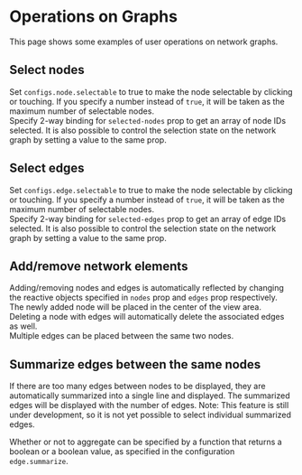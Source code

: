 # Operations on Graphs

This page shows some examples of user operations on network graphs.

## Select nodes

Set `configs.node.selectable` to true to make the node selectable by
clicking or touching.
If you specify a number instead of `true`, it will be taken as the
maximum number of selectable nodes.  
Specify 2-way binding for `selected-nodes` prop to get an array of
node IDs selected. It is also possible to control the selection state
on the network graph by setting a value to the same prop.

<demo-tabs :demo-height="400" hint="To select multiple nodes, Shift+click or hold down the selected node and tap another node.">
<template v-slot:demo>
  <DemoSelectNodes />
</template>
<template v-slot:source>

  <<< @/.vitepress/components/operation/SelectNodes.vue{29,60-67}

</template>
</demo-tabs>

## Select edges

Set `configs.edge.selectable` to true to make the node selectable by
clicking or touching.
If you specify a number instead of `true`, it will be taken as the
maximum number of selectable nodes.  
Specify 2-way binding for `selected-edges` prop to get an array of
edge IDs selected. It is also possible to control the selection state
on the network graph by setting a value to the same prop.

<demo-tabs :demo-height="400" hint="To select multiple edges, Shift+click or hold down the selected edge and tap another edge.">
<template v-slot:demo>
  <DemoSelectEdges />
</template>
<template v-slot:source>

  <<< @/.vitepress/components/operation/SelectEdges.vue{29,60-67}

</template>
</demo-tabs>


## Add/remove network elements

Adding/removing nodes and edges is automatically reflected by changing
the reactive objects specified in `nodes` prop and `edges` prop respectively.  
The newly added node will be placed in the center of the view area.  
Deleting a node with edges will automatically delete the associated edges as well.  
Multiple edges can be placed between the same two nodes.

<demo-tabs :demo-height="400">
<template v-slot:demo>
  <DemoAddElements />
</template>
<template v-slot:source>

  <<< @/.vitepress/components/operation/AddElements.vue{74-95}

</template>
</demo-tabs>


## Summarize edges between the same nodes

If there are too many edges between nodes to be displayed, they are
automatically summarized into a single line and displayed.
The summarized edges will be displayed with the number of edges.
Note: This feature is still under development, so it is not yet
possible to select individual summarized edges.

<demo-tabs :demo-height="400">
<template v-slot:demo>
  <DemoSummarizeEdges />
</template>
<template v-slot:source>

  <<< @/.vitepress/components/operation/SummarizeEdges.vue

</template>
</demo-tabs>

Whether or not to aggregate can be specified by a function that
returns a boolean or a boolean value, as specified in the
configuration `edge.summarize`.

<script setup>
import DemoSelectNodes from "../.vitepress/components/operation/SelectNodes.vue"
import DemoSelectEdges from "../.vitepress/components/operation/SelectEdges.vue"
import DemoAddElements from "../.vitepress/components/operation/AddElements.vue"
import DemoSummarizeEdges from "../.vitepress/components/operation/SummarizeEdges.vue"
</script>
